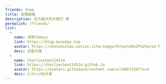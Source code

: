 ```yaml
---
friends: true
title: 友情链接
description: 实力强大的大佬们 😎
permalink: /friends/
list:
  -
    name: 诗鸷Temsys
    link: https://blog.museday.top
    avatar: https://shenshichao.notion.site/image/https%3A%2F%2Fprod-files-secure.s3.us-west-2.amazonaws.com%2Feea56234-6925-4f62-b4e6-7335a38a4829%2Feaa082ba-c654-4043-ad5a-42432edf22d6%2FUntitled_Artwork_6.png?table=block&id=0df9b632-4e75-45e0-99d5-89bdba138c36&spaceId=eea56234-6925-4f62-b4e6-7335a38a4829&width=40&userId=&cache=v2
    desc: 全能大佬
  -
    name: Charliechen114514
    link: https://charliechen114514.github.io
    avatar: https://avatars.githubusercontent.com/u/108673387?v=4
    desc: C/C++/OS大爹
---
```


  <!-- 诗鸷Temsys: <https://blog.museday.top>
  Charliechen114514: <https://charliechen114514.github.io> -->

